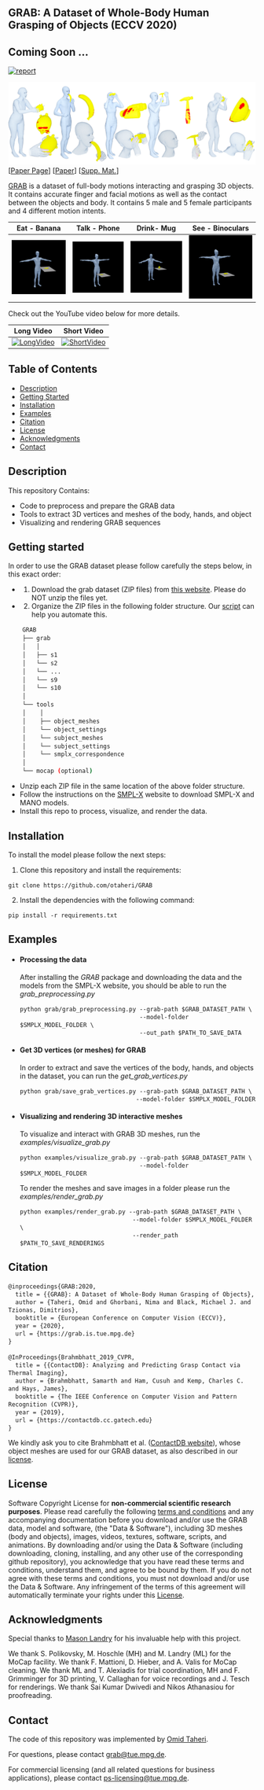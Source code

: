## GRAB: A Dataset of Whole-Body Human Grasping of Objects (ECCV 2020)

## Coming Soon ...

[![report](https://img.shields.io/badge/arxiv-report-red)](https://grab.is.tue.mpg.de)

![GRAB-Teaser](images/teaser.png)
[[Paper Page](https://grab.is.tue.mpg.de)] 
[[Paper](https://www.ecva.net/papers/eccv_2020/papers_ECCV/papers/123490562.pdf)] 
[[Supp. Mat.](https://www.ecva.net/papers/eccv_2020/papers_ECCV/papers/123490562-supp.pdf)]

[GRAB](http://grab.is.tue.mpg.de) is a dataset of full-body motions interacting and grasping 3D objects.
It contains accurate finger and facial motions as well as the contact between the objects and body. It contains 5 male and 5 female participants and 4
different motion intents.



| Eat - Banana | Talk - Phone|Drink- Mug | See - Binoculars|
| :---: | :---: |:---: | :---: |
| ![GRAB-Teaser](images/banana.gif)|![GRAB-Teaser](images/phone.gif)|![GRAB-Teaser](images/mug.gif)|![GRAB-Teaser](images/binoculars.gif)|



Check out the YouTube video below for more details.

| Long Video | Short Video |
| :---: | :---: |
|  [![LongVideo](https://img.youtube.com/vi/s5syYMxmNHA/0.jpg)](https://youtu.be/s5syYMxmNHA) | [![ShortVideo](https://img.youtube.com/vi/s5syYMxmNHA/0.jpg)](https://youtu.be/s5syYMxmNHA) |


## Table of Contents
  * [Description](#description)
  * [Getting Started](#getting-started)
  * [Installation](#installation)
  * [Examples](#examples)
  * [Citation](#citation)
  * [License](#license)
  * [Acknowledgments](#acknowledgments)
  * [Contact](#contact)



## Description

This repository Contains:
- Code to preprocess and prepare the GRAB data
- Tools to extract 3D vertices and meshes of the body, hands, and object
- Visualizing and rendering GRAB sequences

## Getting started
In order to use the GRAB dataset please follow carefully the steps below, in this exact order:

- 1. Download the grab dataset (ZIP files) from [this website](http://grab.is.tue.mpg.de). Please do NOT unzip the files yet.
- 2. Organize the ZIP files in the following folder structure. Our [script](http://comming.soon) can help you automate this.
```bash
    GRAB
    ├── grab
    │   │
    │   ├── s1
    │   └── s2
    │   └── ...
    │   └── s9
    │   └── s10
    │  
    └── tools
    │    │
    │    ├── object_meshes
    │    └── object_settings
    │    └── subject_meshes
    │    └── subject_settings
    │    └── smplx_correspondence
    │  
    └── mocap (optional)
```
- Unzip each ZIP file in the same location of the above folder structure.
- Follow the instructions on the [SMPL-X](https://smpl-x.is.tue.mpg.de) website to download SMPL-X and MANO models.
- Install this repo to process, visualize, and render the data.

## Installation

To install the model please follow the next steps:

1. Clone this repository and install the requirements: 

```Shell
git clone https://github.com/otaheri/GRAB
```
2. Install the dependencies with the following command:
```
pip install -r requirements.txt

```

## Examples

- #### Processing the data

    After installing the *GRAB* package and downloading the data and the models from the SMPL-X website, you should be able to run the *grab_preprocessing.py*
    
    ```Shell
    python grab/grab_preprocessing.py --grab-path $GRAB_DATASET_PATH \
                                      --model-folder $SMPLX_MODEL_FOLDER \
                                      --out_path $PATH_TO_SAVE_DATA
    ```

- #### Get 3D vertices (or meshes) for GRAB
    
    In order to extract and save the vertices of the body, hands, and objects in the dataset, you can run the *get_grab_vertices.py*
    
    ```Shell
    python grab/save_grab_vertices.py --grab-path $GRAB_DATASET_PATH \
                                     --model-folder $SMPLX_MODEL_FOLDER
    ```


- #### Visualizing and rendering 3D interactive meshes
    
    To visualize and interact with GRAB 3D meshes, run the *examples/visualize_grab.py*
    
    ```Shell
    python examples/visualize_grab.py --grab-path $GRAB_DATASET_PATH \
                                      --model-folder $SMPLX_MODEL_FOLDER
    ```
    
    To render the meshes and save images in a folder please run the  *examples/render_grab.py*
    
    ```Shell
    python examples/render_grab.py --grab-path $GRAB_DATASET_PATH \
                                    --model-folder $SMPLX_MODEL_FOLDER \
                                    --render_path $PATH_TO_SAVE_RENDERINGS
    ```



## Citation

```
@inproceedings{GRAB:2020,
  title = {{GRAB}: A Dataset of Whole-Body Human Grasping of Objects},
  author = {Taheri, Omid and Ghorbani, Nima and Black, Michael J. and Tzionas, Dimitrios},
  booktitle = {European Conference on Computer Vision (ECCV)},
  year = {2020},
  url = {https://grab.is.tue.mpg.de}
}

@InProceedings{Brahmbhatt_2019_CVPR,
  title = {{ContactDB}: Analyzing and Predicting Grasp Contact via Thermal Imaging},
  author = {Brahmbhatt, Samarth and Ham, Cusuh and Kemp, Charles C. and Hays, James},
  booktitle = {The IEEE Conference on Computer Vision and Pattern Recognition (CVPR)},
  year = {2019},
  url = {https://contactdb.cc.gatech.edu}
}
```
We kindly ask you to cite Brahmbhatt et al. ([ContactDB website](https://contactdb.cc.gatech.edu/)), whose object meshes are used for our GRAB dataset, as also described in our [license](./LICENSE).

## License
Software Copyright License for **non-commercial scientific research purposes**.
Please read carefully the following [terms and conditions](https://github.com/otaheri/GRAB/blob/master/LICENSE) and any accompanying documentation
before you download and/or use the GRAB data, model and software, (the "Data & Software"),
including 3D meshes (body and objects), images, videos, textures, software, scripts, and animations.
By downloading and/or using the Data & Software (including downloading,
cloning, installing, and any other use of the corresponding github repository),
you acknowledge that you have read these terms and conditions, understand them,
and agree to be bound by them. If you do not agree with these terms and conditions,
you must not download and/or use the Data & Software. Any infringement of the terms of
this agreement will automatically terminate your rights under this [License](./LICENSE).


## Acknowledgments

Special thanks to [Mason Landry](https://ps.is.tuebingen.mpg.de/person/mlandry) for his invaluable help with this project.

We thank S. Polikovsky, M. Hoschle (MH) and M. Landry (ML)
for the MoCap facility. We thank F. Mattioni, D. Hieber, and A. Valis for MoCap
cleaning. We thank ML and T. Alexiadis for trial coordination, MH and F. Grimminger
for 3D printing, V. Callaghan for voice recordings and J. Tesch for renderings. We thank Sai Kumar Dwivedi and Nikos Athanasiou for proofreading.
## Contact
The code of this repository was implemented by [Omid Taheri](https://ps.is.tue.mpg.de/person/otaheri).

For questions, please contact [grab@tue.mpg.de](mailto:grab@tue.mpg.de).

For commercial licensing (and all related questions for business applications), please contact [ps-licensing@tue.mpg.de](mailto:ps-licensing@tue.mpg.de).

